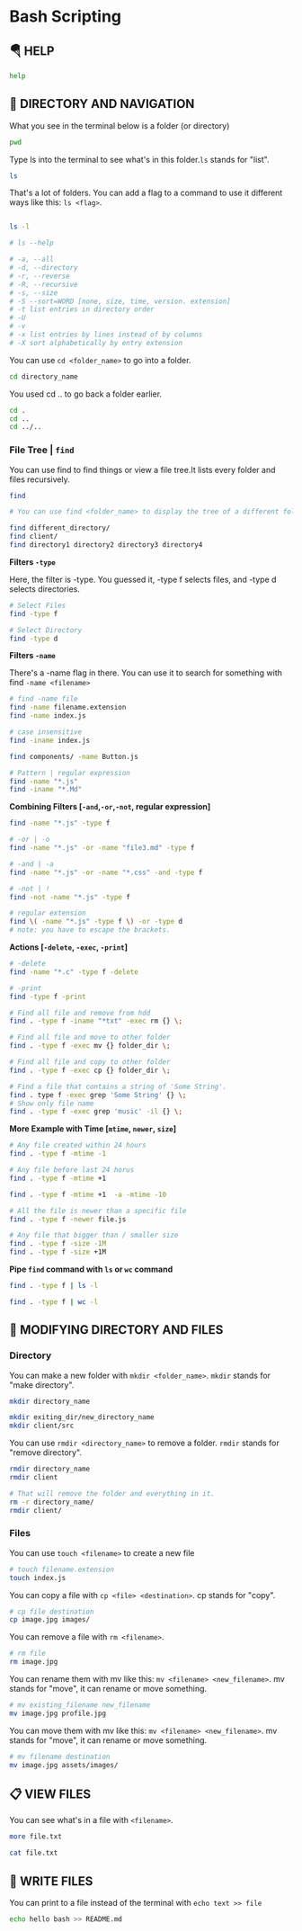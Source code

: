 # Bash Scripting

## 🪂 HELP

```bash
help
```

## 📂 DIRECTORY AND NAVIGATION

What you see in the terminal below is a folder (or directory)

```bash
pwd
```

Type ls into the terminal to see what's in this folder.`ls` stands for "list".

```bash
ls
```

That's a lot of folders. You can add a flag to a command to use it different ways like this: `ls <flag>`.

```bash

ls -l

# ls --help

# -a, --all
# -d, --directory
# -r, --reverse
# -R, --recursive
# -s, --size
# -S --sort=WORD [none, size, time, version. extension]
# -t list entries in directory order
# -U
# -v
# -x list entries by lines instead of by columns
# -X sort alphabetically by entry extension

```

You can use `cd <folder_name>` to go into a folder.

```bash
cd directory_name
```

You used cd .. to go back a folder earlier.

```bash
cd .
cd ..
cd ../..
```

### **File Tree | `find`**

You can use find to find things or view a file tree.It lists every folder and files recursively.

```bash
find

# You can use find <folder_name> to display the tree of a different folder.

find different_directory/
find client/
find directory1 directory2 directory3 directory4
```

**Filters `-type`**

Here, the filter is -type. You guessed it, -type f selects files, and -type d selects directories.

```bash
# Select Files
find -type f

# Select Directory
find -type d
```

**Filters `-name`**

There's a -name flag in there. You can use it to search for something with find `-name <filename>`

```bash
# find -name file
find -name filename.extension
find -name index.js

# case insensitive
find -iname index.js

find components/ -name Button.js

# Pattern | regular expression
find -name "*.js"
find -iname "*.Md"
```

**Combining Filters [`-and`,`-or`,`-not`, regular expression]**

```bash
find -name "*.js" -type f

# -or | -o
find -name "*.js" -or -name "file3.md" -type f

# -and | -a
find -name "*.js" -or -name "*.css" -and -type f

# -not | !
find -not -name "*.js" -type f

# regular extension
find \( -name "*.js" -type f \) -or -type d
# note: you have to escape the brackets.
```

**Actions [`-delete`, `-exec`, `-print`]**

```bash
# -delete
find -name "*.c" -type f -delete

# -print
find -type f -print

# Find all file and remove from hdd
find . -type f -iname "*txt" -exec rm {} \;

# Find all file and move to other folder
find . -type f -exec mv {} folder_dir \;

# Find all file and copy to other folder
find . -type f -exec cp {} folder_dir \;

# Find a file that contains a string of 'Some String'.
find . type f -exec grep 'Some String' {} \;
# Show only file name
find . -type f -exec grep 'music' -il {} \;

```

**More Example with Time [`mtime`, `newer`, `size`]**

```bash
# Any file created within 24 hours
find . -type f -mtime -1

# Any file before last 24 horus
find . -type f -mtime +1

find . -type f -mtime +1  -a -mtime -10

# All the file is newer than a specific file
find . -type f -newer file.js

# Any file that bigger than / smaller size
find . -type f -size -1M
find . -type f -size +1M
```

**Pipe `find` command with `ls` or `wc` command**

```bash
find . -type f | ls -l

find . -type f | wc -l
```

## 📐 MODIFYING DIRECTORY AND FILES

### **Directory**

You can make a new folder with `mkdir <folder_name>`. `mkdir` stands for "make directory".

```bash
mkdir directory_name

mkdir exiting_dir/new_directory_name
mkdir client/src
```

You can use `rmdir <directory_name>` to remove a folder. `rmdir` stands for "remove directory".

```bash
rmdir directory_name
rmdir client

# That will remove the folder and everything in it.
rm -r directory_name/
rmdir client/
```

### **Files**

You can use `touch <filename>` to create a new file

```bash
# touch filename.extension
touch index.js
```

You can copy a file with `cp <file> <destination>`. cp stands for "copy".

```bash
# cp file destination
cp image.jpg images/
```

You can remove a file with `rm <filename>`.

```bash
# rm file
rm image.jpg
```

You can rename them with mv like this: `mv <filename> <new_filename>`. mv stands for "move", it can rename or move something.

```bash
# mv existing_filename new_filename
mv image.jpg profile.jpg
```

You can move them with mv like this: `mv <filename> <new_filename>`. mv stands for "move", it can rename or move something.

```bash
# mv filename destination
mv image.jpg assets/images/
```

## 📋 VIEW FILES

You can see what's in a file with `<filename>`.

```bash
more file.txt
```

```bash
cat file.txt
```

## 📝 WRITE FILES

You can print to a file instead of the terminal with `echo text >> file`

```bash
echo hello bash >> README.md
```
